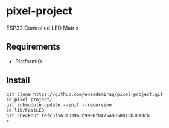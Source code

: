 # pixel-project
ESP32 Controlled LED Matrix

## Requirements

- PlatformIO

## Install

```
git clone https://github.com/enesdemirag/pixel-project.git
cd pixel-project/
git submodule update --init --recursive
cd lib/FastLED
git checkout fefc5f563a33963b9998f0475ad050813b30adcb
> 
